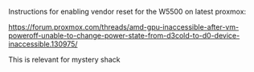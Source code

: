 Instructions for enabling vendor reset for the W5500 on latest proxmox:

https://forum.proxmox.com/threads/amd-gpu-inaccessible-after-vm-poweroff-unable-to-change-power-state-from-d3cold-to-d0-device-inaccessible.130975/

This is relevant for mystery shack